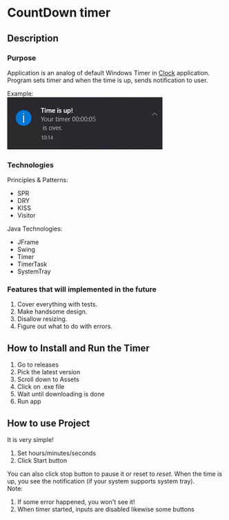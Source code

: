 # CountDown timer

## Description
### Purpose
Application is an analog of default Windows Timer in [Clock](https://en.wikipedia.org/wiki/Windows_Clock) application.
Program sets timer and when the time is up, sends notification to user.

Example:<br>
![notification example](images/notification%20example.png)
### Technologies
Principles & Patterns:
* SPR
* DRY
* KISS
* Visitor

Java Technologies:
* JFrame
* Swing
* Timer
* TimerTask
* SystemTray
### Features that will implemented in the future
1. Cover everything with tests.
2. Make handsome design.
3. Disallow resizing.
4. Figure out what to do with errors.

## How to Install and Run the Timer
1. Go to releases
2. Pick the latest version
3. Scroll down to Assets
4. Click on .exe file
5. Wait until downloading is done
6. Run app

## How to use Project
It is very simple!
1. Set hours/minutes/seconds
2. Click Start button

You can also click stop button to pause it or reset to *reset*.
When the time is up, you see the notification (if your system supports system tray).<br>
Note: 
1. If some error happened, you won't see it!
2. When timer started, inputs are disabled likewise some buttons